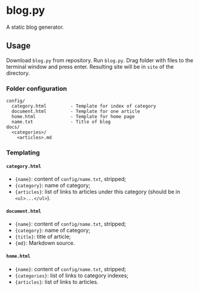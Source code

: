 # blog.py
A static blog generator.

## Usage
Download `blog.py` from repository. Run `blog.py`. Drag folder with files to the terminal window and press enter.
Resulting site will be in `site` of the directory.

### Folder configuration
```
config/
  category.html         - Template for index of category
  document.html         - Template for one article
  home.html             - Template for home page
  name.txt              - Title of blog
docs/
  <categories>/
    <articles>.md
```

### Templating
#### `category.html`
 - `{name}`: content of `config/name.txt`, stripped;
 - `{category}`: name of category;
 - `{articles}`: list of links to articles under this category (should be in `<ul>...</ul>`).
 
#### `document.html`
 - `{name}`: content of `config/name.txt`, stripped;
 - `{category}`: name of category;
 - `{title}`: title of article;
 - `{md}`: Markdown source.
 
#### `home.html`
 - `{name}`: content of `config/name.txt`, stripped;
 - `{categories}`: list of links to category indexes;
 - `{articles}`: list of links to articles.
